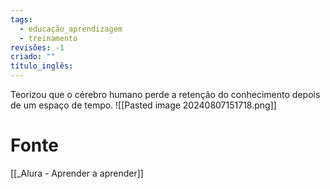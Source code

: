 ```yaml
---
tags:
  - educação_aprendizagem
  - treinamento
revisões: -1
criado: ""
título_inglês:
---
```

Teorizou que o cérebro humano perde a retenção do conhecimento depois de um espaço de tempo.
![[Pasted image 20240807151718.png]]
# Fonte
[[_Alura - Aprender a aprender]]
